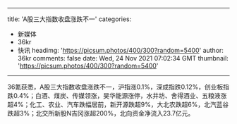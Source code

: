 
---
title: 'A股三大指数收盘涨跌不一'
categories: 
 - 新媒体
 - 36kr
 - 快讯
headimg: 'https://picsum.photos/400/300?random=5400'
author: 36kr
comments: false
date: Wed, 24 Nov 2021 07:02:34 GMT
thumbnail: 'https://picsum.photos/400/300?random=5400'
---

<div>   
36氪获悉，A股三大指数收盘涨跌不一，沪指涨0.1%，深成指跌0.12%，创业板指跌0.4%；白酒、煤炭、传媒领涨，昊华能源涨停，水井坊、舍得酒业、五粮液涨超4%；化工、农业、汽车跌幅居前，新开源跌超9%，大北农跌超6%，北汽蓝谷跌超3%；北交所新股N吉冈涨超200%，北向资金净流入23.7亿元。  
</div>
            